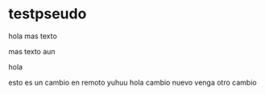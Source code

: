 # testpseudo

hola mas texto 

mas texto aun 

hola 

esto es un cambio en remoto yuhuu
hola cambio nuevo
venga otro cambio 

